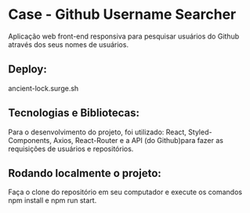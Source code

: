 # Case - Github Username Searcher

Aplicação web front-end responsiva para pesquisar usuários do Github através dos seus nomes de usuários.

## Deploy:
ancient-lock.surge.sh

## Tecnologias e Bibliotecas:

Para o desenvolvimento do projeto, foi utilizado: React, Styled-Components, Axios, React-Router e a API (do Github)para fazer as requisições de usuários e repositórios.

## Rodando localmente o projeto:

Faça o clone do repositório em seu computador e execute os comandos npm install e npm run start.
